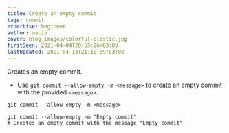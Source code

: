 ```yaml
---
title: Create an empty commit
tags: commit
expertise: beginner
author: maciv
cover: blog_images/colorful-plastic.jpg
firstSeen: 2021-04-04T20:55:26+03:00
lastUpdated: 2021-04-13T21:10:59+03:00
---
```


Creates an empty commit.

- Use `git commit --allow-empty -m <message>` to create an empty commit with the provided `<message>`.

```shell
git commit --allow-empty -m <message>
```

```shell
git commit --allow-empty -m "Empty commit"
# Creates an empty commit with the message "Empty commit"
```
